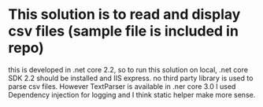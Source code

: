 # This solution is to read and display csv files (sample file is included in repo)
this is developed in .net core 2.2, so to run this solution on local, .net core SDK 2.2 should be installed and IIS express.
no third party library is used to parse csv files. However TextParser is available in .ner core 3.0
I used Dependency injection for logging and I think static helper make more sense.

